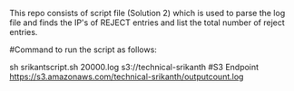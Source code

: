 This repo consists of script file (Solution 2) which is used to parse the log file and finds the IP's of REJECT entries and list the total number of reject entries.

#Command to run the script as follows:

sh srikantscript.sh 20000.log s3://technical-srikanth
#S3 Endpoint
https://s3.amazonaws.com/technical-srikanth/outputcount.log

